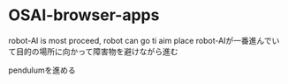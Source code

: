 # OSAI-browser-apps
robot-AI is most proceed, robot can go ti aim place
robot-AIが一番進んでいて目的の場所に向かって障害物を避けながら進む

pendulumを進める
